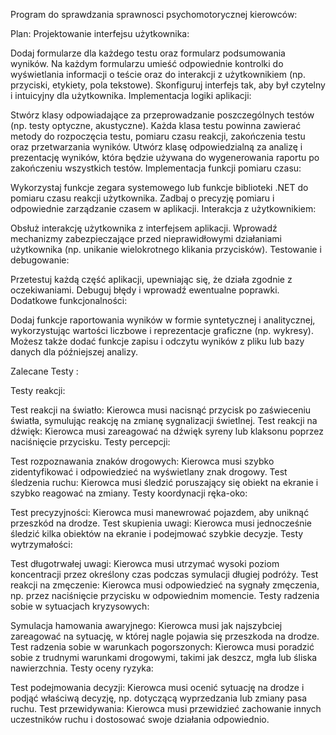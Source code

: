 Program do sprawdzania sprawnosci psychomotorycznej kierowców:

Plan: Projektowanie interfejsu użytkownika:

Dodaj formularze dla każdego testu oraz formularz podsumowania wyników.
Na każdym formularzu umieść odpowiednie kontrolki do wyświetlania informacji o teście oraz do interakcji z użytkownikiem (np. przyciski, etykiety, pola tekstowe).
Skonfiguruj interfejs tak, aby był czytelny i intuicyjny dla użytkownika.
Implementacja logiki aplikacji:

Stwórz klasy odpowiadające za przeprowadzanie poszczególnych testów (np. testy optyczne, akustyczne).
Każda klasa testu powinna zawierać metody do rozpoczęcia testu, pomiaru czasu reakcji, zakończenia testu oraz przetwarzania wyników.
Utwórz klasę odpowiedzialną za analizę i prezentację wyników, która będzie używana do wygenerowania raportu po zakończeniu wszystkich testów.
Implementacja funkcji pomiaru czasu:

Wykorzystaj funkcje zegara systemowego lub funkcje biblioteki .NET do pomiaru czasu reakcji użytkownika.
Zadbaj o precyzję pomiaru i odpowiednie zarządzanie czasem w aplikacji.
Interakcja z użytkownikiem:

Obsłuż interakcję użytkownika z interfejsem aplikacji.
Wprowadź mechanizmy zabezpieczające przed nieprawidłowymi działaniami użytkownika (np. unikanie wielokrotnego klikania przycisków).
Testowanie i debugowanie:

Przetestuj każdą część aplikacji, upewniając się, że działa zgodnie z oczekiwaniami.
Debuguj błędy i wprowadź ewentualne poprawki.
Dodatkowe funkcjonalności:

Dodaj funkcje raportowania wyników w formie syntetycznej i analitycznej, wykorzystując wartości liczbowe i reprezentacje graficzne (np. wykresy).
Możesz także dodać funkcje zapisu i odczytu wyników z pliku lub bazy danych dla późniejszej analizy.

Zalecane Testy :

Testy reakcji:

Test reakcji na światło: Kierowca musi nacisnąć przycisk po zaświeceniu światła, symulując reakcję na zmianę sygnalizacji świetlnej.
Test reakcji na dźwięk: Kierowca musi zareagować na dźwięk syreny lub klaksonu poprzez naciśnięcie przycisku.
Testy percepcji:

Test rozpoznawania znaków drogowych: Kierowca musi szybko zidentyfikować i odpowiedzieć na wyświetlany znak drogowy.
Test śledzenia ruchu: Kierowca musi śledzić poruszający się obiekt na ekranie i szybko reagować na zmiany.
Testy koordynacji ręka-oko:

Test precyzyjności: Kierowca musi manewrować pojazdem, aby uniknąć przeszkód na drodze.
Test skupienia uwagi: Kierowca musi jednocześnie śledzić kilka obiektów na ekranie i podejmować szybkie decyzje.
Testy wytrzymałości:

Test długotrwałej uwagi: Kierowca musi utrzymać wysoki poziom koncentracji przez określony czas podczas symulacji długiej podróży.
Test reakcji na zmęczenie: Kierowca musi odpowiedzieć na sygnały zmęczenia, np. przez naciśnięcie przycisku w odpowiednim momencie.
Testy radzenia sobie w sytuacjach kryzysowych:

Symulacja hamowania awaryjnego: Kierowca musi jak najszybciej zareagować na sytuację, w której nagle pojawia się przeszkoda na drodze.
Test radzenia sobie w warunkach pogorszonych: Kierowca musi poradzić sobie z trudnymi warunkami drogowymi, takimi jak deszcz, mgła lub śliska nawierzchnia.
Testy oceny ryzyka:

Test podejmowania decyzji: Kierowca musi ocenić sytuację na drodze i podjąć właściwą decyzję, np. dotyczącą wyprzedzania lub zmiany pasa ruchu.
Test przewidywania: Kierowca musi przewidzieć zachowanie innych uczestników ruchu i dostosować swoje działania odpowiednio.
